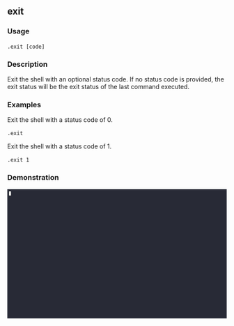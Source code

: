## exit

### Usage

```text
.exit [code]
```

### Description

Exit the shell with an optional status code. If no status code is provided, the exit status will be the exit status of
the last command executed.

### Examples

Exit the shell with a status code of 0.

```text
.exit
```

Exit the shell with a status code of 1.

```text
.exit 1
```

### Demonstration

![](./demo.gif)
